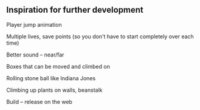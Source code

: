 ## Inspiration for further development

Player jump animation

Multiple lives, save points (so you don't have to start completely over each time)

Better sound – near/far

Boxes that can be moved and climbed on

Rolling stone ball like Indiana Jones

Climbing up plants on walls, beanstalk

Build – release on the web